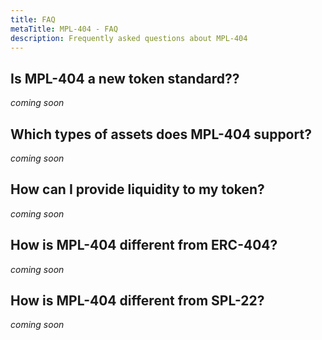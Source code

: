 ```yaml
---
title: FAQ
metaTitle: MPL-404 - FAQ
description: Frequently asked questions about MPL-404
---
```


## Is MPL-404 a new token standard??

_coming soon_


## Which types of assets does MPL-404 support?

_coming soon_


## How can I provide liquidity to my token?

_coming soon_


## How is MPL-404 different from ERC-404?

_coming soon_


## How is MPL-404 different from SPL-22?

_coming soon_